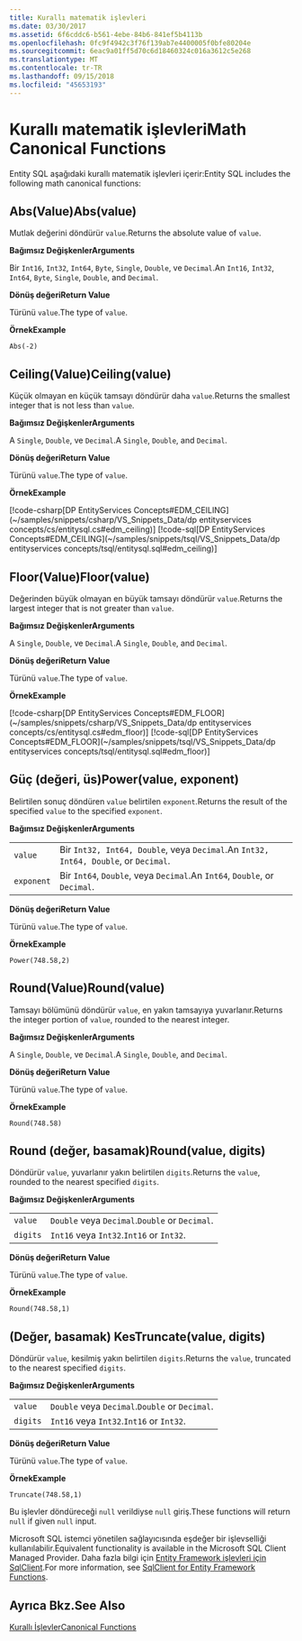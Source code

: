 ```yaml
---
title: Kurallı matematik işlevleri
ms.date: 03/30/2017
ms.assetid: 6f6cddc6-b561-4ebe-84b6-841ef5b4113b
ms.openlocfilehash: 0fc9f4942c3f76f139ab7e4400005f0bfe80204e
ms.sourcegitcommit: 6eac9a01ff5d70c6d18460324c016a3612c5e268
ms.translationtype: MT
ms.contentlocale: tr-TR
ms.lasthandoff: 09/15/2018
ms.locfileid: "45653193"
---
```

# <a name="math-canonical-functions"></a><span data-ttu-id="a0a04-102">Kurallı matematik işlevleri</span><span class="sxs-lookup"><span data-stu-id="a0a04-102">Math Canonical Functions</span></span>

<span data-ttu-id="a0a04-103">Entity SQL aşağıdaki kurallı matematik işlevleri içerir:</span><span class="sxs-lookup"><span data-stu-id="a0a04-103">Entity SQL includes the following math canonical functions:</span></span>
  
## <a name="absvalue"></a><span data-ttu-id="a0a04-104">Abs(Value)</span><span class="sxs-lookup"><span data-stu-id="a0a04-104">Abs(value)</span></span>

<span data-ttu-id="a0a04-105">Mutlak değerini döndürür `value`.</span><span class="sxs-lookup"><span data-stu-id="a0a04-105">Returns the absolute value of `value`.</span></span>

<span data-ttu-id="a0a04-106">**Bağımsız Değişkenler**</span><span class="sxs-lookup"><span data-stu-id="a0a04-106">**Arguments**</span></span>

<span data-ttu-id="a0a04-107">Bir `Int16`, `Int32`, `Int64`, `Byte`, `Single`, `Double`, ve `Decimal`.</span><span class="sxs-lookup"><span data-stu-id="a0a04-107">An `Int16`, `Int32`, `Int64`, `Byte`, `Single`, `Double`, and `Decimal`.</span></span>

<span data-ttu-id="a0a04-108">**Dönüş değeri**</span><span class="sxs-lookup"><span data-stu-id="a0a04-108">**Return Value**</span></span>

<span data-ttu-id="a0a04-109">Türünü `value`.</span><span class="sxs-lookup"><span data-stu-id="a0a04-109">The type of `value`.</span></span>

<span data-ttu-id="a0a04-110">**Örnek**</span><span class="sxs-lookup"><span data-stu-id="a0a04-110">**Example**</span></span>

`Abs(-2)`

## <a name="ceilingvalue"></a><span data-ttu-id="a0a04-111">Ceiling(Value)</span><span class="sxs-lookup"><span data-stu-id="a0a04-111">Ceiling(value)</span></span>

<span data-ttu-id="a0a04-112">Küçük olmayan en küçük tamsayı döndürür daha `value`.</span><span class="sxs-lookup"><span data-stu-id="a0a04-112">Returns the smallest integer that is not less than `value`.</span></span>

<span data-ttu-id="a0a04-113">**Bağımsız Değişkenler**</span><span class="sxs-lookup"><span data-stu-id="a0a04-113">**Arguments**</span></span>

<span data-ttu-id="a0a04-114">A `Single`, `Double`, ve `Decimal`.</span><span class="sxs-lookup"><span data-stu-id="a0a04-114">A `Single`, `Double`, and `Decimal`.</span></span>

<span data-ttu-id="a0a04-115">**Dönüş değeri**</span><span class="sxs-lookup"><span data-stu-id="a0a04-115">**Return Value**</span></span>

<span data-ttu-id="a0a04-116">Türünü `value`.</span><span class="sxs-lookup"><span data-stu-id="a0a04-116">The type of `value`.</span></span>

<span data-ttu-id="a0a04-117">**Örnek**</span><span class="sxs-lookup"><span data-stu-id="a0a04-117">**Example**</span></span>

[!code-csharp[DP EntityServices Concepts#EDM_CEILING](~/samples/snippets/csharp/VS_Snippets_Data/dp entityservices concepts/cs/entitysql.cs#edm_ceiling)]
[!code-sql[DP EntityServices Concepts#EDM_CEILING](~/samples/snippets/tsql/VS_Snippets_Data/dp entityservices concepts/tsql/entitysql.sql#edm_ceiling)]

## <a name="floorvalue"></a><span data-ttu-id="a0a04-118">Floor(Value)</span><span class="sxs-lookup"><span data-stu-id="a0a04-118">Floor(value)</span></span>

<span data-ttu-id="a0a04-119">Değerinden büyük olmayan en büyük tamsayı döndürür `value`.</span><span class="sxs-lookup"><span data-stu-id="a0a04-119">Returns the largest integer that is not greater than `value`.</span></span>

<span data-ttu-id="a0a04-120">**Bağımsız Değişkenler**</span><span class="sxs-lookup"><span data-stu-id="a0a04-120">**Arguments**</span></span>

<span data-ttu-id="a0a04-121">A `Single`, `Double`, ve `Decimal`.</span><span class="sxs-lookup"><span data-stu-id="a0a04-121">A `Single`, `Double`, and `Decimal`.</span></span>

<span data-ttu-id="a0a04-122">**Dönüş değeri**</span><span class="sxs-lookup"><span data-stu-id="a0a04-122">**Return Value**</span></span>

<span data-ttu-id="a0a04-123">Türünü `value`.</span><span class="sxs-lookup"><span data-stu-id="a0a04-123">The type of `value`.</span></span>

<span data-ttu-id="a0a04-124">**Örnek**</span><span class="sxs-lookup"><span data-stu-id="a0a04-124">**Example**</span></span>

[!code-csharp[DP EntityServices Concepts#EDM_FLOOR](~/samples/snippets/csharp/VS_Snippets_Data/dp entityservices concepts/cs/entitysql.cs#edm_floor)]
[!code-sql[DP EntityServices Concepts#EDM_FLOOR](~/samples/snippets/tsql/VS_Snippets_Data/dp entityservices concepts/tsql/entitysql.sql#edm_floor)]

## <a name="powervalue-exponent"></a><span data-ttu-id="a0a04-125">Güç (değeri, üs)</span><span class="sxs-lookup"><span data-stu-id="a0a04-125">Power(value, exponent)</span></span>

<span data-ttu-id="a0a04-126">Belirtilen sonuç döndüren `value` belirtilen `exponent`.</span><span class="sxs-lookup"><span data-stu-id="a0a04-126">Returns the result of the specified `value` to the specified `exponent`.</span></span>

<span data-ttu-id="a0a04-127">**Bağımsız Değişkenler**</span><span class="sxs-lookup"><span data-stu-id="a0a04-127">**Arguments**</span></span>

|  |  |
|--|--|
|`value` | <span data-ttu-id="a0a04-128">Bir `Int32, Int64, Double`, veya `Decimal`.</span><span class="sxs-lookup"><span data-stu-id="a0a04-128">An `Int32, Int64, Double`, or `Decimal`.</span></span> |
|`exponent` | <span data-ttu-id="a0a04-129">Bir `Int64`, `Double`, veya `Decimal`.</span><span class="sxs-lookup"><span data-stu-id="a0a04-129">An `Int64`, `Double`, or `Decimal`.</span></span> |

<span data-ttu-id="a0a04-130">**Dönüş değeri**</span><span class="sxs-lookup"><span data-stu-id="a0a04-130">**Return Value**</span></span>

<span data-ttu-id="a0a04-131">Türünü `value`.</span><span class="sxs-lookup"><span data-stu-id="a0a04-131">The type of `value`.</span></span>

<span data-ttu-id="a0a04-132">**Örnek**</span><span class="sxs-lookup"><span data-stu-id="a0a04-132">**Example**</span></span>

`Power(748.58,2)`

## <a name="roundvalue"></a><span data-ttu-id="a0a04-133">Round(Value)</span><span class="sxs-lookup"><span data-stu-id="a0a04-133">Round(value)</span></span>

<span data-ttu-id="a0a04-134">Tamsayı bölümünü döndürür `value`, en yakın tamsayıya yuvarlanır.</span><span class="sxs-lookup"><span data-stu-id="a0a04-134">Returns the integer portion of `value`, rounded to the nearest integer.</span></span>

<span data-ttu-id="a0a04-135">**Bağımsız Değişkenler**</span><span class="sxs-lookup"><span data-stu-id="a0a04-135">**Arguments**</span></span>

<span data-ttu-id="a0a04-136">A `Single`, `Double`, ve `Decimal`.</span><span class="sxs-lookup"><span data-stu-id="a0a04-136">A `Single`, `Double`, and `Decimal`.</span></span>

<span data-ttu-id="a0a04-137">**Dönüş değeri**</span><span class="sxs-lookup"><span data-stu-id="a0a04-137">**Return Value**</span></span>

<span data-ttu-id="a0a04-138">Türünü `value`.</span><span class="sxs-lookup"><span data-stu-id="a0a04-138">The type of `value`.</span></span>

<span data-ttu-id="a0a04-139">**Örnek**</span><span class="sxs-lookup"><span data-stu-id="a0a04-139">**Example**</span></span>

`Round(748.58)`

## <a name="roundvalue-digits"></a><span data-ttu-id="a0a04-140">Round (değer, basamak)</span><span class="sxs-lookup"><span data-stu-id="a0a04-140">Round(value, digits)</span></span>

<span data-ttu-id="a0a04-141">Döndürür `value`, yuvarlanır yakın belirtilen `digits`.</span><span class="sxs-lookup"><span data-stu-id="a0a04-141">Returns the `value`, rounded to the nearest specified `digits`.</span></span>

<span data-ttu-id="a0a04-142">**Bağımsız Değişkenler**</span><span class="sxs-lookup"><span data-stu-id="a0a04-142">**Arguments**</span></span>

|  |  |
|--|--|
|`value`|<span data-ttu-id="a0a04-143">`Double` veya `Decimal`.</span><span class="sxs-lookup"><span data-stu-id="a0a04-143">`Double` or `Decimal`.</span></span>|
|`digits`|<span data-ttu-id="a0a04-144">`Int16` veya `Int32`.</span><span class="sxs-lookup"><span data-stu-id="a0a04-144">`Int16` or `Int32`.</span></span>|

<span data-ttu-id="a0a04-145">**Dönüş değeri**</span><span class="sxs-lookup"><span data-stu-id="a0a04-145">**Return Value**</span></span>

<span data-ttu-id="a0a04-146">Türünü `value`.</span><span class="sxs-lookup"><span data-stu-id="a0a04-146">The type of `value`.</span></span>

<span data-ttu-id="a0a04-147">**Örnek**</span><span class="sxs-lookup"><span data-stu-id="a0a04-147">**Example**</span></span>

`Round(748.58,1)`

## <a name="truncatevalue-digits"></a><span data-ttu-id="a0a04-148">(Değer, basamak) Kes</span><span class="sxs-lookup"><span data-stu-id="a0a04-148">Truncate(value, digits)</span></span>

<span data-ttu-id="a0a04-149">Döndürür `value`, kesilmiş yakın belirtilen `digits`.</span><span class="sxs-lookup"><span data-stu-id="a0a04-149">Returns the `value`, truncated to the nearest specified `digits`.</span></span>

<span data-ttu-id="a0a04-150">**Bağımsız Değişkenler**</span><span class="sxs-lookup"><span data-stu-id="a0a04-150">**Arguments**</span></span>

|  |  |
|--|--|
|`value`|<span data-ttu-id="a0a04-151">`Double` veya `Decimal`.</span><span class="sxs-lookup"><span data-stu-id="a0a04-151">`Double` or `Decimal`.</span></span>|
|`digits`|<span data-ttu-id="a0a04-152">`Int16` veya `Int32`.</span><span class="sxs-lookup"><span data-stu-id="a0a04-152">`Int16` or `Int32`.</span></span>|

<span data-ttu-id="a0a04-153">**Dönüş değeri**</span><span class="sxs-lookup"><span data-stu-id="a0a04-153">**Return Value**</span></span>

<span data-ttu-id="a0a04-154">Türünü `value`.</span><span class="sxs-lookup"><span data-stu-id="a0a04-154">The type of `value`.</span></span>

<span data-ttu-id="a0a04-155">**Örnek**</span><span class="sxs-lookup"><span data-stu-id="a0a04-155">**Example**</span></span>

`Truncate(748.58,1)`  
  
 <span data-ttu-id="a0a04-156">Bu işlevler döndüreceği `null` verildiyse `null` giriş.</span><span class="sxs-lookup"><span data-stu-id="a0a04-156">These functions will return `null` if given `null` input.</span></span>  
  
 <span data-ttu-id="a0a04-157">Microsoft SQL istemci yönetilen sağlayıcısında eşdeğer bir işlevselliği kullanılabilir.</span><span class="sxs-lookup"><span data-stu-id="a0a04-157">Equivalent functionality is available in the Microsoft SQL Client Managed Provider.</span></span> <span data-ttu-id="a0a04-158">Daha fazla bilgi için [Entity Framework işlevleri için SqlClient](../../../../../../docs/framework/data/adonet/ef/sqlclient-for-ef-functions.md).</span><span class="sxs-lookup"><span data-stu-id="a0a04-158">For more information, see [SqlClient for Entity Framework Functions](../../../../../../docs/framework/data/adonet/ef/sqlclient-for-ef-functions.md).</span></span>  
  
## <a name="see-also"></a><span data-ttu-id="a0a04-159">Ayrıca Bkz.</span><span class="sxs-lookup"><span data-stu-id="a0a04-159">See Also</span></span>  
 [<span data-ttu-id="a0a04-160">Kurallı İşlevler</span><span class="sxs-lookup"><span data-stu-id="a0a04-160">Canonical Functions</span></span>](../../../../../../docs/framework/data/adonet/ef/language-reference/canonical-functions.md)
